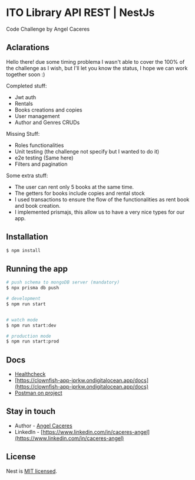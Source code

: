 # ITO Library API REST | NestJs

Code Challenge by Angel Caceres

## Aclarations

Hello there! due some timing problema I wasn't able to cover the 100% of the challenge as I wish, but I'll let you know the status, I hope we can work together soon :)

Completed stuff:

- Jwt auth
- Rentals
- Books creations and copies
- User management
- Author and Genres CRUDs

Missing Stuff:

- Roles functionalities
- Unit testing (the challenge not specify but I wanted to do it)
- e2e testing (Same here)
- Filters and pagination

Some extra stuff:

- The user can rent only 5 books at the same time.
- The getters for books include copies and rental stock
- I used transactions to ensure the flow of the functionalities as rent book and book creation.
- I implemented prismajs, this allow us to have a very nice types for our app.

## Installation

```bash
$ npm install
```

## Running the app

```bash
# push schema to mongoDB server (mandatory)
$ npx prisma db push

# development
$ npm run start


# watch mode
$ npm run start:dev

# production mode
$ npm run start:prod
```

## Docs

- [Healthcheck](https://clownfish-app-jprkw.ondigitalocean.app)
- [https://clownfish-app-jprkw.ondigitalocean.app/docs](https://clownfish-app-jprkw.ondigitalocean.app/docs)
- [Postman on project](https://github.com/caceres97/ito-library-api/blob/main/ITO-Library.postman_collection.json)

## Stay in touch

- Author - [Angel Caceres](https://github.com/caceres97)
- LinkedIn - [https://www.linkedin.com/in/caceres-angel](https://www.linkedin.com/in/caceres-angel)

## License

Nest is [MIT licensed](LICENSE).
